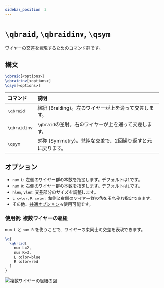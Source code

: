 ```yaml
---
sidebar_position: 3
---
```


# `\qbraid`, `\qbraidinv`, `\qsym`

ワイヤーの交差を表現するためのコマンド群です。

## 構文

```latex
\qbraid[<options>]
\qbraidinv[<options>]
\qsym[<options>]
```

| コマンド | 説明 |
| :--- | :--- |
| `\qbraid` | 組紐 (Braiding)。左のワイヤーが上を通って交差します。|
| `\qbraidinv` | `\qbraid`の逆射。右のワイヤーが上を通って交差します。|
| `\qsym` | 対称 (Symmetry)。単純な交差で、2回繰り返すと元に戻ります。|

## オプション

-   `num L`: 左側のワイヤー群の本数を指定します。デフォルトは`1`です。
-   `num R`: 右側のワイヤー群の本数を指定します。デフォルトは`1`です。
-   `hlen`, `vlen`: 交差部分のサイズを調整します。
-   `L color`, `R color`: 左側と右側のワイヤー群の色をそれぞれ指定できます。
-   その他、[共通オプション](../options.md)も使用可能です。

### 使用例: 複数ワイヤーの組紐

`num L` と `num R` を使うことで、ワイヤーの束同士の交差を表現できます。

```latex
\q{
  \qbraid[
    num L=2,
    num R=3,
    L color=blue,
    R color=red
  ]
}
```

![複数ワイヤーの組紐の図](https://placehold.co/300x200/F3F4F6/333333?text=Multi-wire%20Braid)

